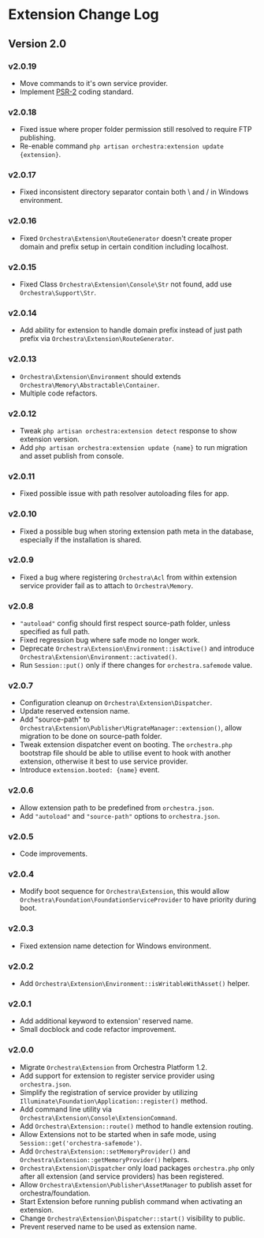 Extension Change Log
==============

## Version 2.0

### v2.0.19

* Move commands to it's own service provider.
* Implement [PSR-2](https://github.com/php-fig/fig-standards/blob/master/accepted/PSR-2-coding-style-guide.md) coding standard.

### v2.0.18

* Fixed issue where proper folder permission still resolved to require FTP publishing.
* Re-enable command `php artisan orchestra:extension update {extension}`.

### v2.0.17

* Fixed inconsistent directory separator contain both \ and / in Windows environment.

### v2.0.16

* Fixed `Orchestra\Extension\RouteGenerator` doesn't create proper domain and prefix setup in certain condition including localhost.

### v2.0.15

* Fixed Class `Orchestra\Extension\Console\Str` not found, add use `Orchestra\Support\Str`.

### v2.0.14

* Add ability for extension to handle domain prefix instead of just path prefix via `Orchestra\Extension\RouteGenerator`.

### v2.0.13

* `Orchestra\Extension\Environment` should extends `Orchestra\Memory\Abstractable\Container`.
* Multiple code refactors.

### v2.0.12

* Tweak `php artisan orchestra:extension detect` response to show extension version.
* Add `php artisan orchestra:extension update {name}` to run migration and asset publish from console.

### v2.0.11

* Fixed possible issue with path resolver autoloading files for app.

### v2.0.10

* Fixed a possible bug when storing extension path meta in the database, especially if the installation is shared.

### v2.0.9

* Fixed a bug where registering `Orchestra\Acl` from within extension service provider fail as to attach to `Orchestra\Memory`.

### v2.0.8

* `"autoload"` config should first respect source-path folder, unless specified as full path.
* Fixed regression bug where safe mode no longer work.
* Deprecate `Orchestra\Extension\Environment::isActive()` and introduce `Orchestra\Extension\Environment::activated()`.
* Run `Session::put()` only if there changes for `orchestra.safemode` value.

### v2.0.7

* Configuration cleanup on `Orchestra\Extension\Dispatcher`.
* Update reserved extension name.
* Add "source-path" to `Orchestra\Extension\Publisher\MigrateManager::extension()`, allow migration to be done on source-path folder.
* Tweak extension dispatcher event on booting. The `orchestra.php` bootstrap file should be able to utilise event to hook with another extension, otherwise it best to use service provider.
* Introduce `extension.booted: {name}` event.

### v2.0.6

* Allow extension path to be predefined from `orchestra.json`.
* Add `"autoload"` and `"source-path"` options to `orchestra.json`.

### v2.0.5

* Code improvements.

### v2.0.4

* Modify boot sequence for `Orchestra\Extension`, this would allow `Orchestra\Foundation\FoundationServiceProvider` to have priority during boot.

### v2.0.3

* Fixed extension name detection for Windows environment.

### v2.0.2

* Add `Orchestra\Extension\Environment::isWritableWithAsset()` helper.

### v2.0.1

* Add additional keyword to extension' reserved name.
* Small docblock and code refactor improvement.

### v2.0.0

* Migrate `Orchestra\Extension` from Orchestra Platform 1.2.
* Add support for extension to register service provider using `orchestra.json`.
* Simplify the registration of service provider by utilizing `Illuminate\Foundation\Application::register()` method.
* Add command line utility via `Orchestra\Extension\Console\ExtensionCommand`.
* Add `Orchestra\Extension::route()` method to handle extension routing.
* Allow Extensions not to be started when in safe mode, using `Session::get('orchestra-safemode')`.
* Add `Orchestra\Extension::setMemoryProvider()` and `Orchestra\Extension::getMemoryProvider()` helpers.
* `Orchestra\Extension\Dispatcher` only load packages `orchestra.php` only after all extension (and service providers) has been registered.
* Allow `Orchestra\Extension\Publisher\AssetManager` to publish asset for orchestra/foundation.
* Start Extension before running publish command when activating an extension.
* Change `Orchestra\Extension\Dispatcher::start()` visibility to public.
* Prevent reserved name to be used as extension name.
